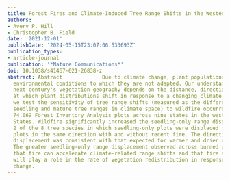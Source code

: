 ```yaml
---
title: Forest Fires and Climate-Induced Tree Range Shifts in the Western US
authors:
- Avery P. Hill
- Christopher B. Field
date: '2021-12-01'
publishDate: '2024-05-15T23:07:06.533693Z'
publication_types:
- article-journal
publication: '*Nature Communications*'
doi: 10.1038/s41467-021-26838-z
abstract: Abstract             Due to climate change, plant populations experience
  environmental conditions to which they are not adapted. Our understanding of the
  next century's vegetation geography depends on the distance, direction, and rate
  at which plant distributions shift in response to a changing climate. In this study
  we test the sensitivity of tree range shifts (measured as the difference between
  seedling and mature tree ranges in climate space) to wildfire occurrence, using
  74,069 Forest Inventory Analysis plots across nine states in the western United
  States. Wildfire significantly increased the seedling-only range displacement for
  2 of the 8 tree species in which seedling-only plots were displaced from tree-plus-seedling
  plots in the same direction with and without recent fire. The direction of climatic
  displacement was consistent with that expected for warmer and drier conditions.
  The greater seedling-only range displacement observed across burned plots suggests
  that fire can accelerate climate-related range shifts and that fire and fire management
  will play a role in the rate of vegetation redistribution in response to climate
  change.
---
```

